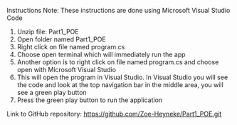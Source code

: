 Instructions
Note: These instructions are done using Microsoft Visual Studio Code
1. Unzip file: Part1_POE
2. Open folder named Part1_POE
3. Right click on file named program.cs
4. Choose open terminal which will immediately run the app
5. Another option is to right click on file named program.cs and choose open with Microsoft Visual Studio
6. This will open the program in Visual Studio. In Visual Studio you will see the code and look at the top navigation bar in the middle area, you will see a green play button
7. Press the green play button to run the application

Link to GitHub repository:
https://github.com/Zoe-Heyneke/Part1_POE.git
